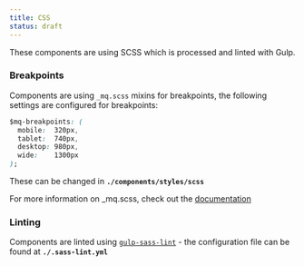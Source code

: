 ```yaml
---
title: CSS
status: draft
---
```


These components are using SCSS which is processed and linted with Gulp.

### Breakpoints
Components are using `_mq.scss` mixins for breakpoints, the following settings are configured for breakpoints:
```css
$mq-breakpoints: (
  mobile:  320px,
  tablet:  740px,
  desktop: 980px,
  wide:    1300px
);
```
These can be changed in **`./components/styles/scss`**

For more information on _mq.scss, check out the [documentation](https://github.com/sass-mq/sass-mq#media-queries-with-superpowers-)

### Linting
Components are linted using [`gulp-sass-lint`](https://www.npmjs.com/package/gulp-sass-lint#usage) - the configuration file can be found at **`./.sass-lint.yml`**
